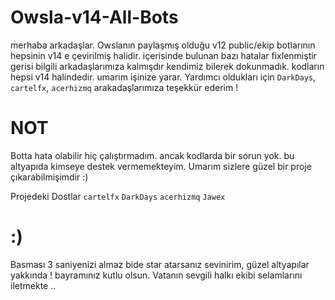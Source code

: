 # Owsla-v14-All-Bots

merhaba arkadaşlar. Owslanın paylaşmış olduğu v12 public/ekip botlarının hepsinin v14 e çevirilmiş halidir. içerisinde bulunan bazı hatalar fixlenmiştir gerisi bilgili arkadaşlarımıza kalmışdır kendimiz bilerek dokunmadık. kodların hepsi v14 halindedir. umarım işinize yarar. Yardımcı oldukları için `DarkDays`, `cartelfx`, `acerhizmq` arakadaşlarımıza teşekkür ederim !

# NOT 
Botta hata olabilir hiç çalıştırmadım. ancak kodlarda bir sorun yok. bu altyapıda kimseye destek vermemekteyim. Umarım sizlere güzel bir proje çıkarabilmişimdir :)

Projedeki Dostlar `cartelfx` `DarkDays` `acerhizmq` `Jawex`

# :)

Basması 3 saniyenizi almaz bide star atarsanız sevinirim, güzel altyapılar yakkında ! bayramınız kutlu olsun. Vatanın sevgili halkı ekibi selamlarını iletmekte ..
